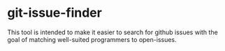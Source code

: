 # git-issue-finder

This tool is intended to make it easier to search for github issues with the goal of matching well-suited programmers to open-issues.
